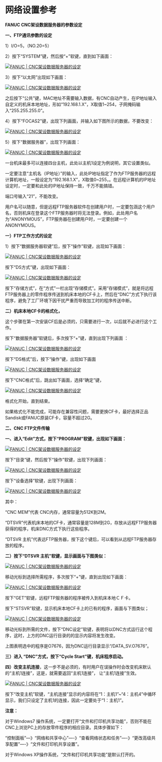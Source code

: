 # 网络设置参考

**FANUC CNC架设数据服务器的参数设定**

**一、FTP通讯参数的设定**

1）I/O=5，（NO.20=5）

2）按下“SYSTEM”键，然后按“+”软键，直到如下画面：



[![FANUC | CNC架设数据服务器的设定](Imag/3-1656676224.png)](https://cdn.sk1z.com/wp-content/uploads/2022/07/3-1656676224.png)



3）按下“以太网”出现如下画面：



[![FANUC | CNC架设数据服务器的设定](Imag/0-1656676224.png)](https://cdn.sk1z.com/wp-content/uploads/2022/07/0-1656676224.png)



之后按下“公共”键，MAC地址不需要输入数据，有CNC自动产生，在IP地址输入自定义的机床本地地址，形如“192.168.1.X”，X取值1~254，子网掩码输入“255.255.255.0”。

4）按下“FOCAS2”键，出现下列画面，并输入如下图所示的数据，不要改变：



[![FANUC | CNC架设数据服务器的设定](Imag/2-1656676224.png)](https://cdn.sk1z.com/wp-content/uploads/2022/07/2-1656676224.png)



5）按下“数据服务器”，出现下列画面：



[![FANUC | CNC架设数据服务器的设定](Imag/3-1656676225.png)](https://cdn.sk1z.com/wp-content/uploads/2022/07/3-1656676225.png)



一台机床最多可以连接四台主机，此处以主机1设定为例说明，其它设置类似。

一定要注意“主机名（IP地址）”的输入，此处IP地址指定了作为FTP服务器的远程计算机地址，一般设定为“192.168.1.X”，X取值0~255，。在远程计算机的IP地址设定时，一定要和此处的IP地址保持一致，千万不能搞错。

端口号输入“21”，不能改变。

用户名可以随意，但是远程FTP服务器软件在创建用户时，一定要包涵这个用户名，否则机床在登录这个FTP服务器时将无法登录。例如，此处用户名为“ANONYMOUS”，FTP服务器在创建用户时，一定要创建一个ANONYMOUS。

 

**一）FTP工作方式的设定**

1）按下“数据服务器软键”后，按下“操作”软键，出现如下画面：



[![FANUC | CNC架设数据服务器的设定](Imag/10-1656676225.png)](https://cdn.sk1z.com/wp-content/uploads/2022/07/10-1656676225.png)



按下“DS方式”键，出现如下画面：



[![FANUC | CNC架设数据服务器的设定](Imag/1-1656676225.png)](https://cdn.sk1z.com/wp-content/uploads/2022/07/1-1656676225.png)



按下“存储方式”，在“方式”一栏出现“存储模式”。采用“存储模式”，就是将远程FTP服务器上的零件程序传送到机床本地的CF卡上，然后在“DNC”方式下执行该程序，避免了工厂环境下因干扰严重而导致加工时的程序传送中断。

**二）机床本地CF卡的格式化，**

 这个步骤在第一次安装CF后是必须的，只需要进行一次，以后就不必进行这个工作。

按下“数据服务器”软键后，多次按下“+”键，直到出现下列画面 ：



[![FANUC | CNC架设数据服务器的设定](Imag/8-1656676226.png)](https://cdn.sk1z.com/wp-content/uploads/2022/07/8-1656676226.png)



按下“DS格式”后，按下“操作”键，出现如下画面



[![FANUC | CNC架设数据服务器的设定](Imag/5-1656676226.png)](https://cdn.sk1z.com/wp-content/uploads/2022/07/5-1656676226.png)



按下“CNC格式”后，跳出如下画面，选择“确定”键，



[![FANUC | CNC架设数据服务器的设定](Imag/8-1656676226-1.png)](https://cdn.sk1z.com/wp-content/uploads/2022/07/8-1656676226-1.png)



格式化开始，直到结束。

如果格式化不能完成，可能存在兼容性问题，需要更换CF卡，最好选择正品Sandisk或FANUC原装CF卡，容量不超过2G。

 

**二、CNC FTP文件传输**

**一、进入“Edit”方式，按下“PROGRAM”软键，出现如下画面：**



[![FANUC | CNC架设数据服务器的设定](Imag/2-1656676227.png)](https://cdn.sk1z.com/wp-content/uploads/2022/07/2-1656676227.png)



按下“目录”键，然后按下“操作”软键，出现下列画面：



[![FANUC | CNC架设数据服务器的设定](Imag/5-1656676227.png)](https://cdn.sk1z.com/wp-content/uploads/2022/07/5-1656676227.png)



按下“设备选择”软键，出现下列画面：



[![FANUC | CNC架设数据服务器的设定](Imag/8-1656676227.png)](https://cdn.sk1z.com/wp-content/uploads/2022/07/8-1656676227.png)



其中：

“CNC MEM”代表 CNC内存，通常容量为512K到2M。

“DTSVR”代表机床本地的CF卡，通常容量是128M到2G，存放从远程FTP服务器获得的程序，机床DNC方式下执行这些程序。

“DTSVR 主机”代表远FTP服务器，按下这个键后，可以看到从远程FTP服务器存放的程序。

**二）按下“DTSVR 主机”软键，显示画面与下图类似：**



[![FANUC | CNC架设数据服务器的设定](Imag/10-1656676227.png)](https://cdn.sk1z.com/wp-content/uploads/2022/07/10-1656676227.png)



移动光标到选择所需程序，多次按下“+”键，直到出现如下画面：



[![FANUC | CNC架设数据服务器的设定](Imag/5-1656676228.png)](https://cdn.sk1z.com/wp-content/uploads/2022/07/5-1656676228.png)



按下“GET”软键，远程FTP服务器的程序被传入到机床本地ＣＦ卡。

按下“STSVR”软键，显示机床本地CF卡上的已有的程序，画面与下图类似；



[![FANUC | CNC架设数据服务器的设定](Imag/0-1656676228.png)](https://cdn.sk1z.com/wp-content/uploads/2022/07/0-1656676228.png)



移动光标到所需的文件，按下“DNC设定”软键，表明将以DNC方式运行这个程序，这时，上方的DNC运行目录的的显示内容将发生改变。

上图表明选中的程序是O7676，因为DNC运行目录显示“/DATA_SV.O7676”。

**三）进入 “DNC”方式，按下“Cycle Start”键，机床程序启动。**

**四）改变主机连接**，这一步不是必须的，有时用户在误操作时会改变机床默认的“主机1连接”，这是，就需要返回“主机1连接”， 让“主机1连接”生效。



[![FANUC | CNC架设数据服务器的设定](Imag/3-1656676229.png)](https://cdn.sk1z.com/wp-content/uploads/2022/07/3-1656676229.png)



按下“改变主机”软键，“主机连接”显示的内容将在“1：主机1”~“4：主机4”中循环显示，我们只设定了主机1的连接，因此一定要处于“1：主机1”。

 

**注意：**

对于Windows7 操作系统，一定要打开“文件和打印机共享功能”，否则不能在CNC上浏览PC上的存放零件程序的相应目录。具体步骤如下：

“控制面板”—》“网络和共享中心”—-》“查看网络状态和任务”—-》“更改高级共享配置”—-》“文件和打印机共享设置”。

对于Windows XP操作系统，“文件和打印机共享功能”是默认打开的。